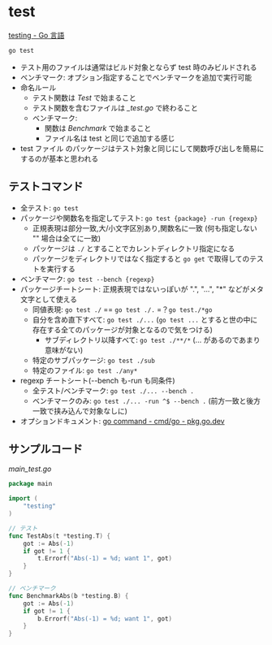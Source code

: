 # test

[testing \- Go 言語](https://xn--go-hh0g6u.com/pkg/testing/)

```bash
go test
```

- テスト用のファイルは通常はビルド対象とならず test 時のみビルドされる
- ベンチマーク: オプション指定することでベンチマークを追加で実行可能
- 命名ルール
  - テスト関数は _Test_ で始まること
  - テスト関数を含むファイルは _\_test.go_ で終わること
  - ベンチマーク:
    - 関数は _Benchmark_ で始まること
    - ファイル名は test と同じで追加する感じ
- test ファイル のパッケージはテスト対象と同じにして関数呼び出しを簡易にするのが基本と思われる

## テストコマンド

- 全テスト: `go test`
- パッケージや関数名を指定してテスト: `go test {package} -run {regexp}`
  - 正規表現は部分一致,大/小文字区別あり,関数名に一致 (何も指定しない "" 場合は全てに一致)
  - パッケージは `./` とすることでカレントディレクトリ指定になる
  - パッケージをディレクトリではなく指定すると `go get` で取得してのテストを実行する
- ベンチマーク: `go test --bench {regexp}`
- パッケージチートシート: 正規表現ではないっぽいが ".", "...", "\*" などがメタ文字として使える
  - 同値表現: `go test ./` == `go test ./.` =？`go test./*go`
  - 自分を含め直下すべて: `go test ./...` (`go test ...` とすると世の中に存在する全てのパッケージが対象となるので気をつける)
    - サブディレクトリ以降すべて: `go test ./**/*` (... があるのであまり意味がない)
  - 特定のサブパッケージ: `go test ./sub`
  - 特定のファイル: `go test ./any*`
- regexp チートシート(--bench も-run も同条件)
  - 全テスト/ベンチマーク: `go test ./... --bench .`
  - ベンチマークのみ: `go test ./... -run ^$ --bench .` (前方一致と後方一致で挟み込んで対象なしに)
- オプションドキュメント: [go command \- cmd/go \- pkg\.go\.dev](https://pkg.go.dev/cmd/go#hdr-Testing_flags)

## サンプルコード

_main_test.go_

```go
package main

import (
	"testing"
)

// テスト
func TestAbs(t *testing.T) {
    got := Abs(-1)
    if got != 1 {
        t.Errorf("Abs(-1) = %d; want 1", got)
    }
}

// ベンチマーク
func BenchmarkAbs(b *testing.B) {
    got := Abs(-1)
    if got != 1 {
        b.Errorf("Abs(-1) = %d; want 1", got)
    }
}

```
